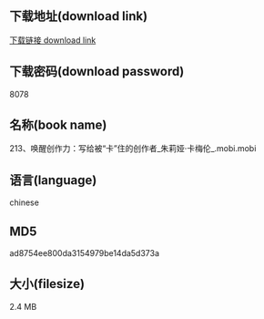 ## 下载地址(download link)
[下载链接 download link](https://voluble-croquembouche-d321dc.netlify.app/?s=213%E3%80%81%E5%94%A4%E9%86%92%E5%88%9B%E4%BD%9C%E5%8A%9B%EF%BC%9A%E5%86%99%E7%BB%99%E8%A2%AB%E2%80%9C%E5%8D%A1%E2%80%9D%E4%BD%8F%E7%9A%84%E5%88%9B%E4%BD%9C%E8%80%85_%E6%9C%B1%E8%8E%89%E5%A8%85%C2%B7%E5%8D%A1%E6%A2%85%E4%BC%A6_.mobi)

## 下载密码(download password)
8078

## 名称(book name)
213、唤醒创作力：写给被“卡”住的创作者_朱莉娅·卡梅伦_.mobi.mobi

## 语言(language)
chinese

## MD5
ad8754ee800da3154979be14da5d373a

## 大小(filesize)
2.4 MB
